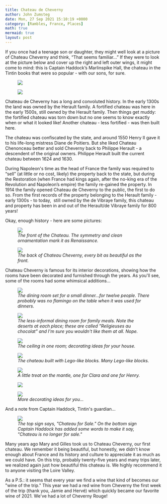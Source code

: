 ```yaml
---
title: Chateau de Cheverny
author: John Zumsteg
date: Mon, 27 Sep 2021 15:10:19 +0000
category: [Rambles, France, Places]
math: true
mermaid: true
layout: post
---
```

<p class="p1"><span class="s1">If you once had a teenage son or daughter, they might well look at a picture of Chateau Cheverny and think, “That seems familiar…” If they were to look at the picture below and cover up the right and left outer wings, it might come to mind: this is Captain Haddock’s Marlinspike Hall, the chateau in the Tintin books that were so popular - with our sons, for sure.</span></p>
<figure>
	<img src="{{site.url}}/assets/images/2021/09/tintin-386x254-1.jpg"/>
	<figcaption></figcaption>
</figure>

<figure>
	<img src="{{site.url}}/assets/images/2021/09/DSC01318.jpg"/>
	<figcaption></figcaption>
</figure>


<p class="p1"><span class="s1">Chateau de Cheverny has a long and convoluted history. In the early 1300s the land was owned by the Herault family. A fortified chateau was here in th</span><span class="s1">e early 1500s, still owned by the Herault family. Then things get muddy: the fortified chateau was torn down but no one seems to know exactly when or what it looked like!<span class="Apple-converted-space"> Another chateau - less fortified - was then built here.</span></span></p>
<p class="p1"><span class="s1">The chateau was confiscated by the state, and around 1550 Henry II gave it to his life-long mistress Diane de Poitiers. But she liked Chateau Chenonceau better and sold Cheverny back to Philippe Herault - a descendent of the original owners. Philippe Herault built the current chateau between 1624 and 1630.</span></p>
<p class="p1"><span class="s1">During Napoleon's time as the head of France the family was required to “sell” (at little or no cost, likely) the property back to the state, but during the Restoration (when France had kings again, after the no-king era of the Revolution and Napoleon’s empire) the family re-gained the property. In 1914 the family opened Chateau de Cheverny to the public, the first to do so. From the first records of the property belonging to the Herault family - early 1300s - to today,&nbsp; still owned by the de Vibraye family, this chateau and property has been in and out of the Herault/de Vibraye family for 800 years!</span></p>
<p class="p1"><span class="s1">Okay, enough history - here are some pictures:</span></p>


<figure>
	<img src="{{site.url}}/assets/images/2021/09/DSC01354.jpg"/>
	<figcaption><em>The front of the Chateau. The symmetry and clean ornamentation mark it as Renaissance.&nbsp;</em></figcaption>
</figure>



<figure>
	<img src="{{site.url}}/assets/images/2021/09/DSC01368.jpg"/>
	<figcaption><em>The back of Chateau Cheverny, every bit as beautiful as the front.</em></figcaption>
</figure>



Chateau Cheverny is famous for its interior decorations, showing how the rooms have been decorated and furnished through the years. As you'll see, some of the rooms had some whimsical additions...

<figure>
	<img src="{{site.url}}/assets/images/2021/09/DSC01321.jpg"/>
	<figcaption><em>The dining room set for a small dinner...for twelve people. There probably was no flamingo on the table when it was used for dinners.</em></figcaption>
</figure>



<figure>
	<img src="{{site.url}}/assets/images/2021/09/DSC01329.jpg"/>
	<figcaption><em>The less-informal dining room for family meals. Note the deserts at each place; these are called "Religieuses au chocolat" and I'm sure you wouldn't like them at all. Nope.</em></figcaption>
</figure>



<figure>
	<img src="{{site.url}}/assets/images/2021/09/DSC01322.jpg"/>
	<figcaption><em>The ceiling in one room; decorating ideas for your house.</em></figcaption>
</figure>



<figure>
	<img src="{{site.url}}/assets/images/2021/09/DSC01339.jpg"/>
	<figcaption><em>The chateau built with Lego-like blocks. Many Lego-like blocks.</em></figcaption>
</figure>



<figure>
	<img src="{{site.url}}/assets/images/2021/09/DSC01333.jpg"/>
	<figcaption><em>A little treat on the mantle, one for Clara and one for Henry.</em></figcaption>
</figure>



<figure>
	<img src="{{site.url}}/assets/images/2021/09/DSC01349.jpg"/>
	<figcaption></figcaption>
</figure>



<figure>
	<img src="{{site.url}}/assets/images/2021/09/DSC01326.jpg"/>
	<figcaption><em>More decorating ideas for you...</em></figcaption>
</figure>



And a note from Captain Haddock, Tintin's guardian...

<figure>
	<img src="{{site.url}}/assets/images/2021/09/DSC01364.jpg"/>
	<figcaption><em>The top sign says, "Chateau for Sale." On the bottom sign Captain Haddock has added some words to make it say, "Chateau is no longer for sale."&nbsp;</em></figcaption>
</figure>



Many years ago Mary and Gilles took us to Chateau Cheverny, our first chateau. We remember it being beautiful, but honestly, we didn't know enough about France and its history and culture to appreciate it as much as we could have. On this trip, probably twenty-five years and many trips later, we realized again just how beautiful this chateau is. We highly recommend it to anyone visiting the Loire Valley.

As a P.S.: it seems that every year we find a wine that kind of becomes our "wine of the trip." This year we had a red wine from Cheverny the first week of the trip (thank you, Jamie and Hervé) which quickly became our favorite wine of 2021. We've had a lot of Cheverny Rouge!
